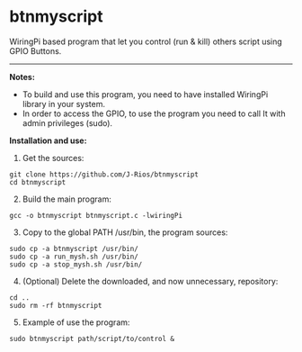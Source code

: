 # btnmyscript

WiringPi based program that let you control (run & kill) others script using GPIO Buttons.

-------------------------------------------------------------------------------------------------------------------------

**Notes:**
  * To build and use this program, you need to have installed WiringPi library in your system.
  * In order to access the GPIO, to use the program you need to call It with admin privileges (sudo).

**Installation and use:**
  1. Get the sources:
  ```shell
  git clone https://github.com/J-Rios/btnmyscript
  cd btnmyscript
  ```

  2. Build the main program:
  ```shell
  gcc -o btnmyscript btnmyscript.c -lwiringPi
  ```

  3. Copy to the global PATH /usr/bin, the program sources:
  ```shell
  sudo cp -a btnmyscript /usr/bin/
  sudo cp -a run_mysh.sh /usr/bin/
  sudo cp -a stop_mysh.sh /usr/bin/
  ```
  
  4. (Optional) Delete the downloaded, and now unnecessary, repository:
  ```shell
  cd ..
  sudo rm -rf btnmyscript
  ```
  
  5. Example of use the program:
  ```shell
  sudo btnmyscript path/script/to/control &
  ```
  
